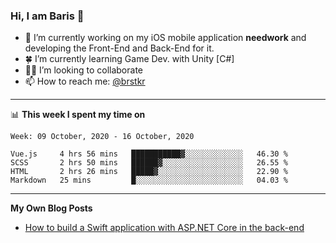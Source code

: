 ### Hi, I am Baris 👋

- 🔭  I’m currently working on my iOS mobile application **needwork** and developing the Front-End and Back-End for it.
- 🍀  I’m currently learning Game Dev. with Unity [C#]
- ✌🏻  I’m looking to collaborate
- 📫  How to reach me: [@brstkr](https://brstkr.com/contact.html)

---------

📊 **This week I spent my time on**
<!--START_SECTION:waka-->
```text
Week: 09 October, 2020 - 16 October, 2020

Vue.js     4 hrs 56 mins   ███████████▓░░░░░░░░░░░░░   46.30 % 
SCSS       2 hrs 50 mins   ██████▓░░░░░░░░░░░░░░░░░░   26.55 % 
HTML       2 hrs 26 mins   █████▓░░░░░░░░░░░░░░░░░░░   22.90 % 
Markdown   25 mins         █░░░░░░░░░░░░░░░░░░░░░░░░   04.03 % 
```
<!--END_SECTION:waka-->

---------

**My Own Blog Posts**
 - [How to build a Swift application with ASP.NET Core in the back-end](https://medium.com/@brstkr3/how-to-connect-your-swift-application-to-an-asp-net-core-back-end-cc0ab9a4fba8)
